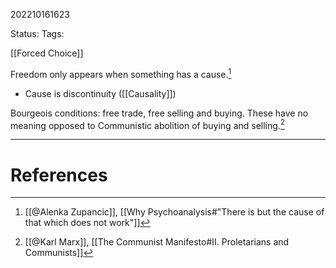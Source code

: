 202210161623

Status: 
Tags: 

[[Forced Choice]]

Freedom only appears when something has a cause.[^1]
- Cause is discontinuity ([[Causality]])

Bourgeois conditions: free trade, free selling and buying. These have no meaning opposed to Communistic abolition of buying and selling.[^2]

---
# References

[^1]: [[@Alenka Zupancic]], [[Why Psychoanalysis#"There is but the cause of that which does not work"]]
[^2]: [[@Karl Marx]], [[The Communist Manifesto#II. Proletarians and Communists]]